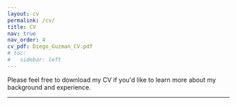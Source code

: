 ```yaml
---
layout: cv
permalink: /cv/
title: CV
nav: true
nav_order: 4
cv_pdf: Diego_Guzman_CV.pdf
# toc:
#   sidebar: left
---
```


Please feel free to download my CV if you'd like to learn more about my background and experience.

---